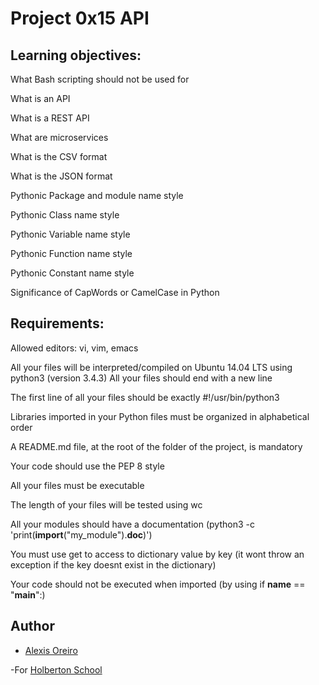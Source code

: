 # Project 0x15 API

## Learning objectives:

What Bash scripting should not be used for

What is an API

What is a REST API

What are microservices

What is the CSV format

What is the JSON format

Pythonic Package and module name style

Pythonic Class name style

Pythonic Variable name style

Pythonic Function name style

Pythonic Constant name style

Significance of CapWords or CamelCase in Python

## Requirements:

Allowed editors: vi, vim, emacs

All your files will be interpreted/compiled on Ubuntu 14.04 LTS using python3 (version 3.4.3)
All your files should end with a new line

The first line of all your files should be exactly #!/usr/bin/python3

Libraries imported in your Python files must be organized in alphabetical order

A README.md file, at the root of the folder of the project, is mandatory

Your code should use the PEP 8 style

All your files must be executable

The length of your files will be tested using wc

All your modules should have a documentation (python3 -c 'print(__import__("my_module").__doc__)')

You must use get to access to dictionary value by key (it wont throw an exception if the key doesnt exist in the dictionary)

Your code should not be executed when imported (by using if __name__ == "__main__":)

## Author


- [Alexis Oreiro](https://github.com/alexoreiro)


-For [Holberton School](https://www.holbertonschool.com/uy)